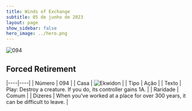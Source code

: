 ```yaml
---
title: Winds of Exchange
subtitle: 05 de junho de 2023
layout: page
show_sidebar: false
hero_image: ../hero.png
---
```


![094](https://mastervault-storage-prod.s3.amazonaws.com/media/card_front/en/600_094_23aceeceaf93_en.png)


## Forced Retirement

|----|----|
| Número | 094 |
| Casa | ![Ekwidon](https://archonarcana.com/images/thumb/3/31/Ekwidon.png/25px-Ekwidon.png "Ekwidon") |
| Tipo | Ação |
| Texto | Play: Destroy a creature. If you do, its controller gains 1A.  |
| Raridade | Comum |
| Dizeres | When you’ve worked at a place for over 300 years, it can be difficult to leave. |
